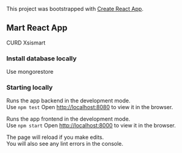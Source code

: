 This project was bootstrapped with [Create React App](https://github.com/facebook/create-react-app).

## Mart React App

CURD Xsismart

### Install database locally
Use mongorestore 

### Starting locally

Runs the app backend in the development mode.<br />
Use `npm test`
Open [http://localhost:8080](http://localhost:8080) to view it in the browser.

Runs the app frontend in the development mode.<br />
Use `npm start`
Open [http://localhost:8000](http://localhost:8000) to view it in the browser.


The page will reload if you make edits.<br />
You will also see any lint errors in the console.